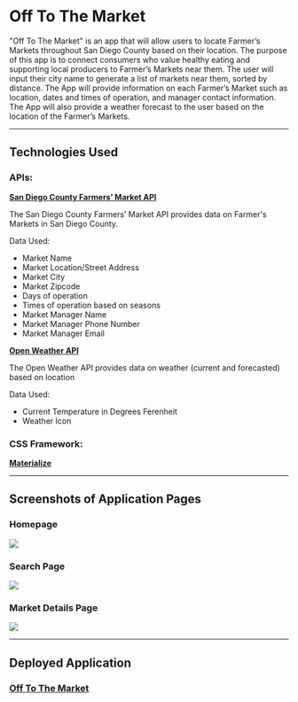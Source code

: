 # Off To The Market

"Off To The Market" is an app that will allow users to locate Farmer’s Markets throughout San Diego County based on their location. The purpose of this app is to connect consumers who value healthy eating and supporting local producers to Farmer’s Markets near them. The user will input their city name to generate a list of markets near them, sorted by distance. The App will provide information on each Farmer’s Market such as location, dates and times of operation, and manager contact information. The App will also provide a weather forecast to the user based on the location of the Farmer’s Markets.

---

## Technologies Used

### APIs:

**[San Diego County Farmers’ Market API](https://dev.socrata.com/foundry/data.sandiegocounty.gov/xazp-q2tj)**

The San Diego County Farmers’ Market API provides data on Farmer's Markets in San Diego County.

Data Used:

- Market Name
- Market Location/Street Address
- Market City
- Market Zipcode
- Days of operation
- Times of operation based on seasons
- Market Manager Name
- Market Manager Phone Number
- Market Manager Email

**[Open Weather API](https://openweathermap.org/)**

The Open Weather API provides data on weather (current and forecasted) based on location

Data Used:

- Current Temperature in Degrees Ferenheit
- Weather Icon

### CSS Framework:

**[Materialize](https://materializecss.com/)**

---

## Screenshots of Application Pages

### Homepage

![](./style/images/homepage.png)

### Search Page

![](./style/images/searchpage.png)

### Market Details Page

![](./style/images/details.png)

---

## Deployed Application

### [Off To The Market](https://mrmrc182.github.io/farm-market-finder/)
